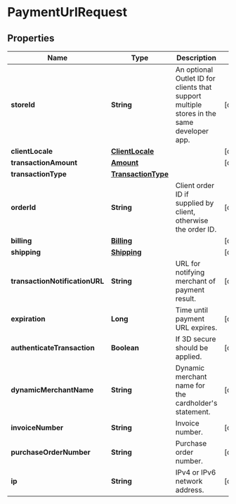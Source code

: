 
# PaymentUrlRequest

## Properties
Name | Type | Description | Notes
------------ | ------------- | ------------- | -------------
**storeId** | **String** | An optional Outlet ID for clients that support multiple stores in the same developer app. |  [optional]
**clientLocale** | [**ClientLocale**](ClientLocale.md) |  |  [optional]
**transactionAmount** | [**Amount**](Amount.md) |  |  [optional]
**transactionType** | [**TransactionType**](TransactionType.md) |  | 
**orderId** | **String** | Client order ID if supplied by client, otherwise the order ID. |  [optional]
**billing** | [**Billing**](Billing.md) |  |  [optional]
**shipping** | [**Shipping**](Shipping.md) |  |  [optional]
**transactionNotificationURL** | **String** | URL for notifying merchant of payment result. |  [optional]
**expiration** | **Long** | Time until payment URL expires. |  [optional]
**authenticateTransaction** | **Boolean** | If 3D secure should be applied. |  [optional]
**dynamicMerchantName** | **String** | Dynamic merchant name for the cardholder&#39;s statement. |  [optional]
**invoiceNumber** | **String** | Invoice number. |  [optional]
**purchaseOrderNumber** | **String** | Purchase order number. |  [optional]
**ip** | **String** | IPv4 or IPv6 network address. |  [optional]



